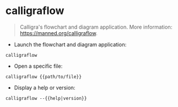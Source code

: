 # calligraflow

> Calligra's flowchart and diagram application.
> More information: <https://manned.org/calligraflow>.

- Launch the flowchart and diagram application:

`calligraflow`

- Open a specific file:

`calligraflow {{path/to/file}}`

- Display a help or version:

`calligraflow --{{help|version}}`
